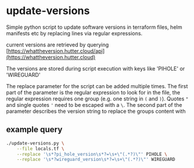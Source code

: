 # update-versions

Simple python script to update software versions in terraform files, helm manifests etc by replacing
lines via regular expressions.

current versions are retrieved by querying [https://whattheversion.hutter.cloud/api](https://whattheversion.hutter.cloud)

The versions are stored during script execution with keys like 'PIHOLE' or 'WIREGUARD'

The replace parameter for the script can be added multiple times.
The first part of the parameter is the regular expression to look for in the file, the regular expression requires
one group (e.g. one string in `(` and `)`). Quotes `"` and single quotes `'` need to be escaped with a `\`.
The second part of the parameter describes the version string to replace the groups content with

## example query

```bash
./update-versions.py \
    --file locals.tf \
    --replace '\s*?pi_hole_version\s*?=\s+\"(.*?)\"' PIHOLE \
    --replace '\s*?wireguard_version\s*?=\s+\"(.*?)\"' WIREGUARD
```
